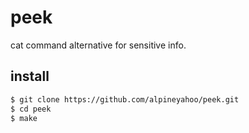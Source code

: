 # peek
cat command alternative for sensitive info.

## install

```bash
$ git clone https://github.com/alpineyahoo/peek.git
$ cd peek
$ make
```
